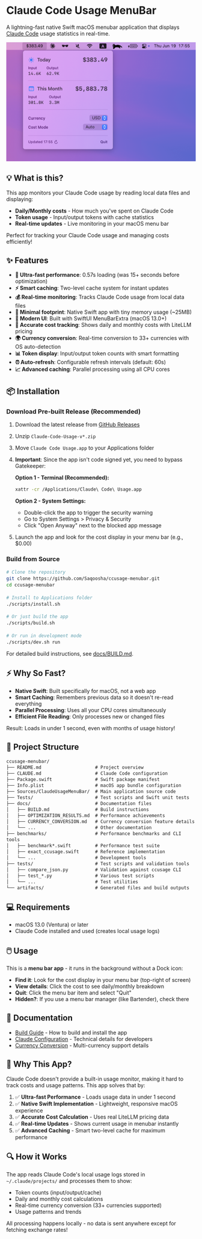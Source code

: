 # Claude Code Usage MenuBar

A lightning-fast native Swift macOS menubar application that displays [Claude Code](https://claude.ai/code) usage statistics in real-time.

![Claude Code Usage MenuBar Screenshot](docs/screenshot.png)

## 💡 What is this?

This app monitors your Claude Code usage by reading local data files and displaying:
- **Daily/Monthly costs** - How much you've spent on Claude Code
- **Token usage** - Input/output tokens with cache statistics  
- **Real-time updates** - Live monitoring in your macOS menu bar

Perfect for tracking your Claude Code usage and managing costs efficiently!

## ✨ Features

- **🚀 Ultra-fast performance**: 0.57s loading (was 15+ seconds before optimization)
- **⚡ Smart caching**: Two-level cache system for instant updates
- **💰 Real-time monitoring**: Tracks Claude Code usage from local data files
- **🎯 Minimal footprint**: Native Swift app with tiny memory usage (~25MB)
- **🔄 Modern UI**: Built with SwiftUI MenuBarExtra (macOS 13.0+)
- **💸 Accurate cost tracking**: Shows daily and monthly costs with LiteLLM pricing
- **🌍 Currency conversion**: Real-time conversion to 33+ currencies with OS auto-detection
- **📊 Token display**: Input/output token counts with smart formatting
- **⏰ Auto-refresh**: Configurable refresh intervals (default: 60s)
- **📈 Advanced caching**: Parallel processing using all CPU cores

## 📦 Installation

### Download Pre-built Release (Recommended)

1. Download the latest release from [GitHub Releases](https://github.com/Saqoosha/ccusage-menubar/releases)
2. Unzip `Claude-Code-Usage-v*.zip`
3. Move `Claude Code Usage.app` to your Applications folder
4. **Important**: Since the app isn't code signed yet, you need to bypass Gatekeeper:
   
   **Option 1 - Terminal (Recommended):**
   ```bash
   xattr -cr /Applications/Claude\ Code\ Usage.app
   ```
   
   **Option 2 - System Settings:**
   - Double-click the app to trigger the security warning
   - Go to System Settings > Privacy & Security
   - Click "Open Anyway" next to the blocked app message

5. Launch the app and look for the cost display in your menu bar (e.g., $0.00)

### Build from Source

```bash
# Clone the repository
git clone https://github.com/Saqoosha/ccusage-menubar.git
cd ccusage-menubar

# Install to Applications folder
./scripts/install.sh

# Or just build the app
./scripts/build.sh

# Or run in development mode
./scripts/dev.sh run
```

For detailed build instructions, see [docs/BUILD.md](docs/BUILD.md).

## ⚡ Why So Fast?

- **Native Swift**: Built specifically for macOS, not a web app
- **Smart Caching**: Remembers previous data so it doesn't re-read everything
- **Parallel Processing**: Uses all your CPU cores simultaneously
- **Efficient File Reading**: Only processes new or changed files

Result: Loads in under 1 second, even with months of usage history!

## 📁 Project Structure

```
ccusage-menubar/
├── README.md                    # Project overview
├── CLAUDE.md                    # Claude Code configuration
├── Package.swift                # Swift package manifest
├── Info.plist                   # macOS app bundle configuration
├── Sources/ClaudeUsageMenuBar/  # Main application source code
├── Tests/                       # Test scripts and Swift unit tests
├── docs/                        # Documentation files
│   ├── BUILD.md                 # Build instructions
│   ├── OPTIMIZATION_RESULTS.md  # Performance achievements
│   ├── CURRENCY_CONVERSION.md   # Currency conversion feature details
│   └── ...                      # Other documentation
├── benchmarks/                  # Performance benchmarks and CLI tools
│   ├── benchmark*.swift         # Performance test suite
│   ├── exact_ccusage.swift      # Reference implementation
│   └── ...                      # Development tools
├── tests/                       # Test scripts and validation tools
│   ├── compare_json.py          # Validation against ccusage CLI
│   ├── test_*.py                # Various test scripts
│   └── ...                      # Test utilities
└── artifacts/                   # Generated files and build outputs
```

## 💻 Requirements

- macOS 13.0 (Ventura) or later
- Claude Code installed and used (creates local usage logs)

## 🖱️ Usage

This is a **menu bar app** - it runs in the background without a Dock icon:

- **Find it**: Look for the cost display in your menu bar (top-right of screen)
- **View details**: Click the cost to see daily/monthly breakdown
- **Quit**: Click the menu bar item and select "Quit"
- **Hidden?**: If you use a menu bar manager (like Bartender), check there

## 📖 Documentation

- [Build Guide](docs/BUILD.md) - How to build and install the app
- [Claude Configuration](CLAUDE.md) - Technical details for developers
- [Currency Conversion](docs/CURRENCY_CONVERSION.md) - Multi-currency support details

## 🎯 Why This App?

Claude Code doesn't provide a built-in usage monitor, making it hard to track costs and usage patterns. This app solves that by:

1. ✅ **Ultra-fast Performance** - Loads usage data in under 1 second
2. ✅ **Native Swift Implementation** - Lightweight, responsive macOS experience  
3. ✅ **Accurate Cost Calculation** - Uses real LiteLLM pricing data
4. ✅ **Real-time Updates** - Shows current usage in menubar instantly
5. ✅ **Advanced Caching** - Smart two-level cache for maximum performance

## 🔍 How it Works

The app reads Claude Code's local usage logs stored in `~/.claude/projects/` and processes them to show:
- Token counts (input/output/cache)
- Daily and monthly cost calculations
- Real-time currency conversion (33+ currencies supported)
- Usage patterns and trends

All processing happens locally - no data is sent anywhere except for fetching exchange rates!